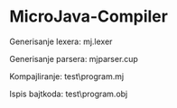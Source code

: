 # MicroJava-Compiler

Generisanje lexera:
mj.lexer

Generisanje parsera:
mjparser.cup

Kompajliranje:
test\program.mj

Ispis bajtkoda:
test\program.obj

